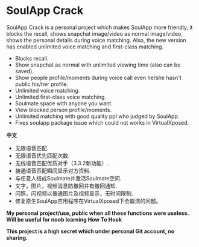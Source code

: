 # SoulApp Crack

SoulApp Crack is a personal project which makes SoulApp more friendly, it blocks the recall, shows snapchat image/video as normal image/video, shows the personal details during voice matching.
Also, the new version has enabled unlimited voice matching and first-class matching.
  - Blocks recall. 
  - Show snapchat as normal with unlimited viewing time (also can be saved).
  - Show people profile/moments during voice call even he/she hasn't public his/her profile.
  - Unlimited voice matching.
  - Unlimited first-class voice matching.
  - Soulmate space with anyone you want.
  - View blocked person profile/moments.
  - Unlimited matching with good quality ppl who judged by SoulApp.
  - Fixes soulapp package issue which could not works in VirtualXposed.

**中文**

  - 无限语音匹配. 
  - 无限语音优先匹配次数.
  - 无线语音匹配优质对手（3.3.2新功能）.
  - 接通语音匹配瞬间显示对方资料.
  - 与任意人结成Soulmate并激活Soulmate空间.
  - 文字，图片，视频消息防撤回并有撤回通知.
  - 闪照，闪视频以普通图片及视频显示，无时间限制.
  - 修复原生SoulApp应用程序在VirtualXposed下会崩溃的问题。

**My personal project/use, public when all these functions were useless.**
**Will be useful for noob learning How To Hook**

**This project is a high secret which under personal Git account, no sharing.**
